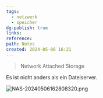 ```yaml
---
tags:
  - netzwerk
  - speicher
dg-publish: true
links: 
reference: 
path: Notes
created: 2024-05-06 16:21
---
```

> Network Attached Storage

Es ist nicht anders als ein Dateiserver.

![NAS-20240506162808320.png](/img/user/02%20-%20RESOURCES/Files/IMGs/NAS-20240506162808320.png)